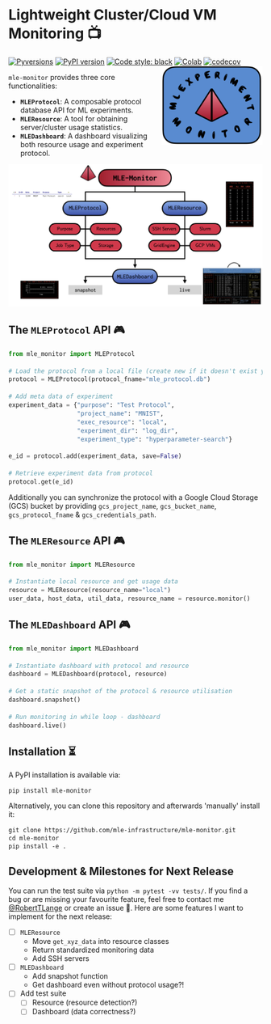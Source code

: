 # Lightweight Cluster/Cloud VM Monitoring 📺
[![Pyversions](https://img.shields.io/pypi/pyversions/mle-monitor.svg?style=flat-square)](https://pypi.python.org/pypi/mle-monitor)
[![PyPI version](https://badge.fury.io/py/mle-monitor.svg)](https://badge.fury.io/py/mle-monitor)
[![Code style: black](https://img.shields.io/badge/code%20style-black-000000.svg)](https://github.com/psf/black)
[![Colab](https://colab.research.google.com/assets/colab-badge.svg)](https://colab.research.google.com/github/mle-infrastructure/mle-monitor/blob/main/examples/getting_started.ipynb)
[![codecov](https://codecov.io/gh/mle-infrastructure/mle-monitor/branch/main/graph/badge.svg?75FIYZG8BD)](https://codecov.io/gh/mle-infrastructure/mle-monitor)
<a href="https://github.com/mle-infrastructure/mle-monitor/blob/main/docs/logo_transparent.png?raw=true"><img src="https://github.com/mle-infrastructure/mle-monitor/blob/main/docs/logo_transparent.png?raw=true" width="200" align="right" /></a>

`mle-monitor` provides three core functionalities:

- **`MLEProtocol`**: A composable protocol database API for ML experiments.
- **`MLEResource`**: A tool for obtaining server/cluster usage statistics.
- **`MLEDashboard`**: A dashboard visualizing both resource usage and experiment protocol.

<img src="https://github.com/mle-infrastructure/mle-monitor/blob/main/docs/mle_monitor_structure.png?raw=true" alt="drawing" width="900"/>

## The `MLEProtocol` API 🎮

```python
from mle_monitor import MLEProtocol

# Load the protocol from a local file (create new if it doesn't exist yet)
protocol = MLEProtocol(protocol_fname="mle_protocol.db")

# Add meta data of experiment
experiment_data = {"purpose": "Test Protocol",
                   "project_name": "MNIST",
                   "exec_resource": "local",
                   "experiment_dir": "log_dir",
                   "experiment_type": "hyperparameter-search"}

e_id = protocol.add(experiment_data, save=False)

# Retrieve experiment data from protocol
protocol.get(e_id)
```

Additionally you can synchronize the protocol with a Google Cloud Storage (GCS) bucket by providing `gcs_project_name`, `gcs_bucket_name`, `gcs_protocol_fname` & `gcs_credentials_path`.

## The `MLEResource` API 🎮

```python
from mle_monitor import MLEResource

# Instantiate local resource and get usage data
resource = MLEResource(resource_name="local")
user_data, host_data, util_data, resource_name = resource.monitor()
```

## The `MLEDashboard` API 🎮

```python
from mle_monitor import MLEDashboard

# Instantiate dashboard with protocol and resource
dashboard = MLEDashboard(protocol, resource)

# Get a static snapshot of the protocol & resource utilisation
dashboard.snapshot()

# Run monitoring in while loop - dashboard
dashboard.live()
```

## Installation ⏳

A PyPI installation is available via:

```
pip install mle-monitor
```

Alternatively, you can clone this repository and afterwards 'manually' install it:

```
git clone https://github.com/mle-infrastructure/mle-monitor.git
cd mle-monitor
pip install -e .
```

## Development & Milestones for Next Release

You can run the test suite via `python -m pytest -vv tests/`. If you find a bug or are missing your favourite feature, feel free to contact me [@RobertTLange](https://twitter.com/RobertTLange) or create an issue :hugs:. Here are some features I want to implement for the next release:

- [ ] `MLEResource`
  - Move `get_xyz_data` into resource classes
  - Return standardized monitoring data
  - Add SSH servers
- [ ] `MLEDashboard`
  - Add snapshot function
  - Get dashboard even without protocol usage?!
- [ ] Add test suite
  - [ ] Resource (resource detection?)
  - [ ] Dashboard (data correctness?)
